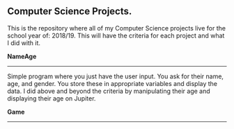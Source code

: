 ## Computer Science Projects.


This is the repository where all of my Computer Science projects live for the school year of: 2018/19. This will have the criteria for each project and what I did with it.

**NameAge**
<hr>
Simple program where you just have the user input. You ask for their name, age, and gender. You store these in appropriate variables and display the data. I did above and beyond the criteria by manipulating their age and displaying their age on Jupiter.

<br>

**Game**
<hr>

<!--stackedit_data:
eyJoaXN0b3J5IjpbOTQwMjIzNjEwXX0=
-->